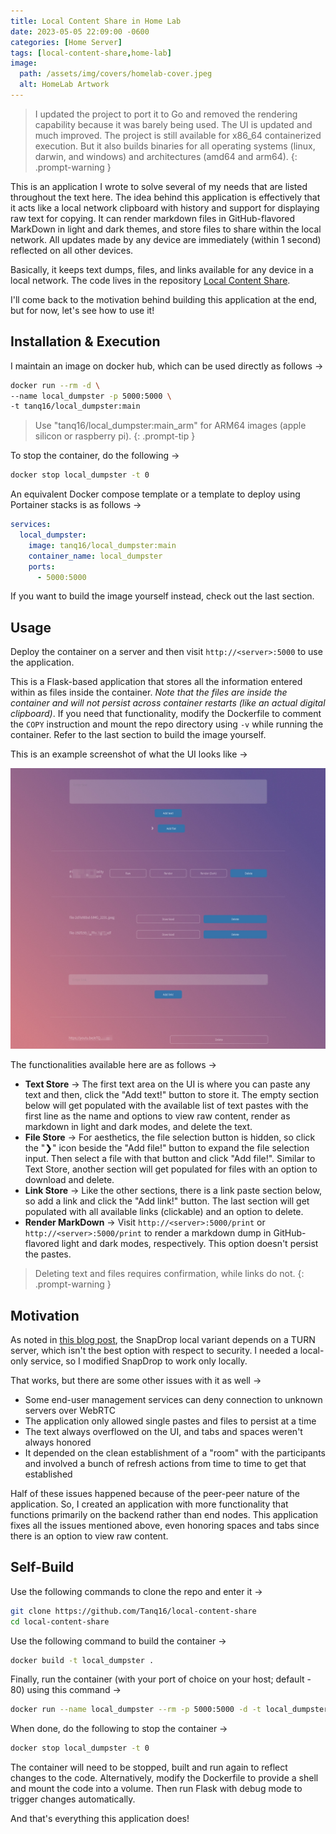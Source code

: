 ```yaml
---
title: Local Content Share in Home Lab
date: 2023-05-05 22:09:00 -0600
categories: [Home Server]
tags: [local-content-share,home-lab]
image:
  path: /assets/img/covers/homelab-cover.jpeg
  alt: HomeLab Artwork
---
```


> I updated the project to port it to Go and removed the rendering capability because it was barely being used. The UI is updated and much improved. The project is still available for x86_64 containerized execution. But it also builds binaries for all operating systems (linux, darwin, and windows) and architectures (amd64 and arm64).
{: .prompt-warning }

This is an application I wrote to solve several of my needs that are listed throughout the text here. The idea behind this application is effectively that it acts like a local network clipboard with history and support for displaying raw text for copying. It can render markdown files in GitHub-flavored MarkDown in light and dark themes, and store files to share within the local network. All updates made by any device are immediately (within 1 second) reflected on all other devices.

Basically, it keeps text dumps, files, and links available for any device in a local network. The code lives in the repository [Local Content Share](https://github.com/Tanq16/local-content-share).

I'll come back to the motivation behind building this application at the end, but for now, let's see how to use it!

## Installation & Execution

I maintain an image on docker hub, which can be used directly as follows &rarr;

```bash
docker run --rm -d \
--name local_dumpster -p 5000:5000 \
-t tanq16/local_dumpster:main
```

> Use "tanq16/local_dumpster:main_arm" for ARM64 images (apple silicon or raspberry pi).
{: .prompt-tip }

To stop the container, do the following &rarr;

```bash
docker stop local_dumpster -t 0
```

An equivalent Docker compose template or a template to deploy using Portainer stacks is as follows &rarr;

```yaml
services:
  local_dumpster:
    image: tanq16/local_dumpster:main
    container_name: local_dumpster
    ports:
      - 5000:5000
```

If you want to build the image yourself instead, check out the last section.

## Usage

Deploy the container on a server and then visit `http://<server>:5000` to use the application.

This is a Flask-based application that stores all the information entered within as files inside the container. *Note that the files are inside the container and will not persist across container restarts (like an actual digital clipboard)*. If you need that functionality, modify the Dockerfile to comment the `COPY` instruction and mount the repo directory using `-v` while running the container. Refer to the last section to build the image yourself.

This is an example screenshot of what the UI looks like &rarr;

![Local Dumpster UI.png](/assets/post-images/localdumpsterui.jpeg)

The functionalities available here are as follows &rarr;

- **Text Store** &rarr; The first text area on the UI is where you can paste any text and then, click the "Add text!" button to store it. The empty section below will get populated with the available list of text pastes with the first line as the name and options to view raw content, render as markdown in light and dark modes, and delete the text.
- **File Store** &rarr; For aesthetics, the file selection button is hidden, so click the "❯" icon beside the "Add file!" button to expand the file selection input. Then select a file with that button and click "Add file!". Similar to Text Store, another section will get populated for files with an option to download and delete.
- **Link Store** &rarr; Like the other sections, there is a link paste section below, so add a link and click the "Add link!" button. The last section will get populated with all available links (clickable) and an option to delete.
- **Render MarkDown** &rarr; Visit `http://<server>:5000/print` or `http://<server>:5000/print` to render a markdown dump in GitHub-flavored light and dark modes, respectively. This option doesn't persist the pastes.

>Deleting text and files requires confirmation, while links do not.
{: .prompt-warning }

## Motivation

As noted in [this blog post](https://tanishq.page/blog/posts/homelab-snapdrop-local/), the SnapDrop local variant depends on a TURN server, which isn't the best option with respect to security. I needed a local-only service, so I modified SnapDrop to work only locally.

That works, but there are some other issues with it as well &rarr;

- Some end-user management services can deny connection to unknown servers over WebRTC
- The application only allowed single pastes and files to persist at a time
- The text always overflowed on the UI, and tabs and spaces weren't always honored
- It depended on the clean establishment of a "room" with the participants and involved a bunch of refresh actions from time to time to get that established

Half of these issues happened because of the peer-peer nature of the application. So, I created an application with more functionality that functions primarily on the backend rather than end nodes. This application fixes all the issues mentioned above, even honoring spaces and tabs since there is an option to view raw content.

## Self-Build

 Use the following commands to clone the repo and enter it &rarr;

```bash
git clone https://github.com/Tanq16/local-content-share
cd local-content-share
```

Use the following command to build the container &rarr;

```bash
docker build -t local_dumpster .
```

Finally, run the container (with your port of choice on your host; default - 80) using this command &rarr;

```bash
docker run --name local_dumpster --rm -p 5000:5000 -d -t local_dumpster
```

When done, do the following to stop the container &rarr;

```bash
docker stop local_dumpster -t 0
```

The container will need to be stopped, built and run again to reflect changes to the code. Alternatively, modify the Dockerfile to provide a shell and mount the code into a volume. Then run Flask with debug mode to trigger changes automatically.

And that's everything this application does!
